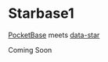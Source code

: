 # Starbase1

[PocketBase](https://pocketbase.io) meets [data-star](https://data-star.dev)

Coming Soon
